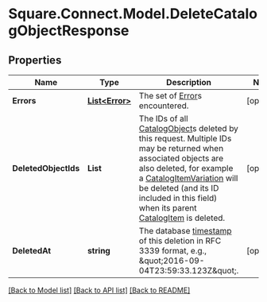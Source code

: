 # Square.Connect.Model.DeleteCatalogObjectResponse
## Properties

Name | Type | Description | Notes
------------ | ------------- | ------------- | -------------
**Errors** | [**List&lt;Error&gt;**](Error.md) | The set of [Error](#type-error)s encountered. | [optional] 
**DeletedObjectIds** | **List<string>** | The IDs of all [CatalogObject](#type-catalogobject)s deleted by this request. Multiple IDs may be returned when associated objects are also deleted, for example a [CatalogItemVariation](#type-catalogitemvariation) will be deleted (and its ID included in this field) when its parent [CatalogItem](#type-catalogitem) is deleted. | [optional] 
**DeletedAt** | **string** | The database [timestamp](#workingwithdates) of this deletion in RFC 3339 format, e.g., \&quot;2016-09-04T23:59:33.123Z\&quot;. | [optional] 



[[Back to Model list]](../README.md#documentation-for-models) [[Back to API list]](../README.md#documentation-for-api-endpoints) [[Back to README]](../README.md)

